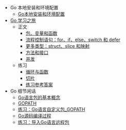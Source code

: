 <!-- _sidebar.md -->

- Go 本地安装和环境配置
  - [Go本地安装和环境配置](Go-local-environment-setting/Go-local-environment-setting.md)
- [Go 学习之旅](A-tour-of-Go/README.md)
  - 正文
    - [包、变量和函数](A-tour-of-Go/Packages-variables-and-functions.md)
    - [流程控制语句：for、if、else、switch 和 defer](A-tour-of-Go/Flow-control-statements.md)
    - [更多类型：struct、slice 和映射](A-tour-of-Go/Structs-slices-and-maps.md)
    - [方法和接口](A-tour-of-Go/Methods-and-interfaces.md)
    - [并发](A-tour-of-Go/Concurrency.md)
  - 练习
    - [循环与函数](A-tour-of-Go/Loops-and-Functions.md)
    - [切片](A-tour-of-Go/Slices.md)
    - [练习参考答案](A-tour-of-Go/Exercise-answer.md)
- Go 细节闲话
  - [Go语言包的基本概念](Go-details/Packages.md)
  - [GOPATH](Go-details/GOPATH.md)
  - [练习：Go语言自定义包_GOPATH](Go-details/Define-import-packages-byGOPATH.md)
  - [Go源码编译过程](Go-details/Go-compile.md)
  - [练习：导入Go语言远程包](Go-details/Import-remote-pakcages.md)
